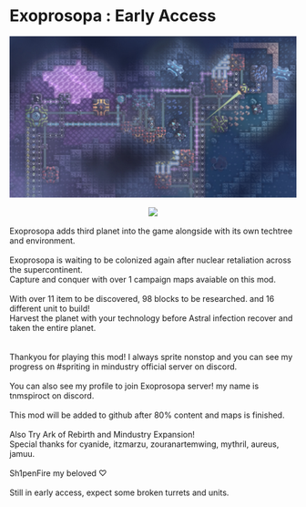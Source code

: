 # Exoprosopa : Early Access

<p align="center"><img src="banner.png" alt="banner" width="800"></p>

<p align="center">
  <a href="https://discord.gg/E3N63nvCSc"><img src="https://img.shields.io/badge/Discord_Community-Join-2ea44f?logo=discord&color=5865F2&style=for-the-badge"></a>
</p>

  Exoprosopa adds third planet into the game alongside with its own techtree and environment.<br><br>
  Exoprosopa is waiting to be colonized again after nuclear retaliation across the supercontinent.<br>
  Capture and conquer with over 1 campaign maps avaiable on this mod.<br><br>
  With over 11 item to be discovered, 98 blocks to be researched. and 16 different unit to build!<br>
  Harvest the planet with your technology before Astral infection recover and taken the entire planet.<br><br><br>
  Thankyou for playing this mod! I always sprite nonstop and you can see my progress on #spriting in mindustry official server on discord.<br><br>
  You can also see my profile to join Exoprosopa server! my name is tnmspiroct on discord.<br><br>
  This mod will be added to github after 80% content and maps is finished.<br><br>
Also Try Ark of Rebirth and Mindustry Expansion!<br>
Special thanks for cyanide, itzmarzu, zouranartemwing, mythril, aureus, jamuu.<br><br>
Sh1penFire my beloved ♡<br><br>
Still in early access, expect some broken turrets and units.